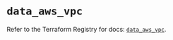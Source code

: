 # `data_aws_vpc`

Refer to the Terraform Registry for docs: [`data_aws_vpc`](https://registry.terraform.io/providers/hashicorp/aws/6.5.0/docs/data-sources/vpc).
